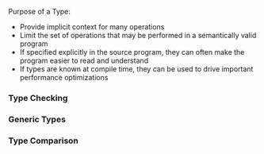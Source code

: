 Purpose of a Type:
- Provide implicit context for many operations
- Limit the set of operations that may be performed in a semantically valid program
- If specified explicitly in the source program, they can often make the program easier to read and understand
- If types are known at compile time, they can be used to drive important performance optimizations

### Type Checking

### Generic Types

### Type Comparison
